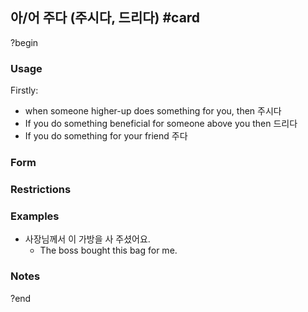 ## 아/어 주다 (주시다, 드리다) #card
?begin
### Usage
Firstly:
* when someone higher-up does something for you, then 주시다
* If you do something beneficial for someone above you then 드리다
* If you do something for your friend 주다
### Form
### Restrictions
### Examples
* 사장님께서 이 가방을 사 주셨어요.
	* The boss bought this bag for me.
### Notes
?end
